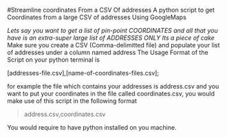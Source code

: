 #Streamline coordinates From a CSV Of addresses
A python script to get Coordinates from a large CSV of addresses Using GoogleMaps

*Lets say you want to get a list of pin-point COORDINATES and all that you have is an extra-super large list of ADDRESSES ONLY
Its a piece of cake*
Make sure you create a CSV (Comma-delimitted file) and populate your list of addresses under a column named address
The Usage Format of the Script on your python terminal is

[addresses-file.csv],[name-of-coordinates-files.csv];

for example the file which contains your addresses is address.csv and you want to put your coordinates in the file called coordinates.csv, you would make use of this script in the following format

>  address.csv,coordinates.csv 

You would require to have python installed on you machine.
